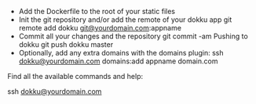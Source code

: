 * Add the Dockerfile to the root of your static files
* Init the git repository and/or add the remote of your dokku app
    git remote add dokku git@yourdomain.com:appname
* Commit all your changes and the repository
   git commit -am Pushing to dokku
   git push dokku master
* Optionally, add any extra domains with the domains plugin:
   ssh dokku@yourdomain.com domains:add appname domain.com


Find all the available commands and help:

   ssh dokku@yourdomain.com
   
   